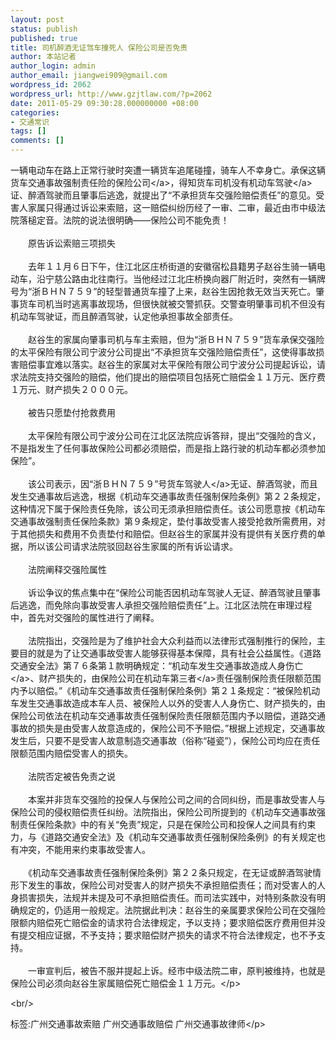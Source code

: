 ```yaml
---
layout: post
status: publish
published: true
title: 司机醉酒无证驾车撞死人 保险公司是否免责
author: 本站记者
author_login: admin
author_email: jiangwei909@gmail.com
wordpress_id: 2062
wordpress_url: http://www.gzjtlaw.com/?p=2062
date: 2011-05-29 09:30:28.000000000 +08:00
categories:
- 交通常识
tags: []
comments: []
---
```

<p>一辆电动车在路上正常行驶时突遭一辆货车追尾碰撞，骑车人不幸身亡。承保这辆货车交通事故强制责任险的<a>保险公司<&#47;a>，得知货车司机没有机动车<a>驾驶<&#47;a>证、醉酒驾驶而且肇事后逃逸，就提出了&ldquo;不承担货车交强险赔偿责任&rdquo;的意见。受害人家属只得通过诉讼来索赔，这一赔偿纠纷历经了一审、二审，最近由市中级法院落槌定音。法院的说法很明确&mdash;&mdash;保险公司不能免责！<br><br>　　原告诉讼索赔三项损失<br><br>　　去年１１月６日下午，住江北区庄桥街道的安徽宿松县籍男子赵谷生骑一辆电动车，沿宁慈公路由北往南行。当他经过江北庄桥换向器厂附近时，突然有一辆牌号为&ldquo;浙ＢＨＮ７５９&rdquo;的轻型普通货车撞了上来，赵谷生因抢救无效当天死亡。肇事货车司机当时逃离事故现场，但很快就被交警抓获。交警查明肇事司机不但没有机动车驾驶证，而且醉酒驾驶，认定他承担事故全部责任。<br><br>　　赵谷生的家属向肇事司机与车主索赔，但为&ldquo;浙ＢＨＮ７５９&rdquo;货车承保交强险的太平保险有限公司宁波分公司提出&ldquo;不承担货车交强险赔偿责任&rdquo;，这使得事故损害赔偿事宜难以落实。赵谷生的家属对太平保险有限公司宁波分公司提起诉讼，请求法院支持交强险的赔偿，他们提出的赔偿项目包括死亡赔偿金１１万元、医疗费１万元、财产损失２０００元。<br><br>　　被告只愿垫付抢救费用<br><br>　　太平保险有限公司宁波分公司在江北区法院应诉答辩，提出&ldquo;交强险的含义，不是指发生了任何事故保险公司都必须赔偿，而是指上路行驶的机动车都必须参加保险&rdquo;。<br><br>　　该公司表示，因&ldquo;浙ＢＨＮ７５９&rdquo;号货车<a>驾驶人<&#47;a>无证、醉酒驾驶，而且发生交通事故后逃逸，根据《机动车交通事故责任强制保险条例》第２２条规定，这种情况下属于保险责任免除，该公司无须承担赔偿责任。该公司愿意按《机动车交通事故强制责任保险条款》第９条规定，垫付事故受害人接受抢救所需费用，对于其他损失和费用不负责垫付和赔偿。但赵谷生的家属并没有提供有关医疗费的单据，所以该公司请求法院驳回赵谷生家属的所有诉讼请求。<br><br>　　法院阐释交强险属性<br><br>　　诉讼争议的焦点集中在&ldquo;保险公司能否因机动车驾驶人无证、醉酒驾驶且肇事后逃逸，而免除向事故受害人承担交强险赔偿责任&rdquo;上。江北区法院在审理过程中，首先对交强险的属性进行了阐释。<br><br>　　法院指出，交强险是为了维护社会大众利益而以法律形式强制推行的保险，主要目的就是为了让交通事故受害人能够获得基本保障，具有社会公益属性。《道路交通安全法》第７６条第１款明确规定：&ldquo;机动车发生交通事故造成<a>人身伤亡<&#47;a>、财产损失的，由保险公司在机动车<a>第三者<&#47;a>责任强制保险责任限额范围内予以赔偿。&rdquo;《机动车交通事故责任强制保险条例》第２１条规定：&ldquo;被保险机动车发生交通事故造成本车人员、被保险人以外的受害人人身伤亡、财产损失的，由保险公司依法在机动车交通事故责任强制保险责任限额范围内予以赔偿，道路交通事故的损失是由受害人故意造成的，保险公司不予赔偿。&rdquo;根据上述规定，交通事故发生后，只要不是受害人故意制造交通事故（俗称&ldquo;碰瓷&rdquo;），保险公司均应在责任限额范围内赔偿受害人的损失。<br><br>　　法院否定被告免责之说<br><br>　　本案并非货车交强险的投保人与保险公司之间的合同纠纷，而是事故受害人与保险公司的侵权赔偿责任纠纷。法院指出，保险公司所提到的《机动车交通事故强制责任保险条款》中的有关&ldquo;免责&rdquo;规定，只是在保险公司和投保人之间具有约束力，与《道路交通安全法》及《机动车交通事故责任强制保险条例》的有关规定也有冲突，不能用来约束事故受害人。<br><br>　　《机动车交通事故责任强制保险条例》第２２条只规定，在无证或醉酒驾驶情形下发生的事故，保险公司对受害人的财产损失不承担赔偿责任；而对受害人的人身损害损失，法规并未提及可不承担赔偿责任。而司法实践中，对特别条款没有明确规定的，仍适用一般规定。法院据此判决：赵谷生的亲属要求保险公司在交强险限额内赔偿死亡赔偿金的请求符合法律规定，予以支持；要求赔偿医疗费用但并没有提交相应证据，不予支持；要求赔偿财产损失的请求不符合法律规定，也不予支持。<br><br>　　一审宣判后，被告不服并提起上诉。经市中级法院二审，原判被维持，也就是保险公司必须向赵谷生家属赔偿死亡赔偿金１１万元。<&#47;p><br&#47;><p>标签:广州交通事故索赔 广州交通事故赔偿 广州交通事故律师<&#47;p>
